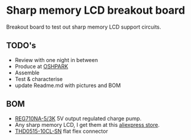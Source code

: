 # Sharp memory LCD breakout board
Breakout board to test out sharp memory LCD support circuits.
## TODO's
* Review with one night in between
* Produce at [OSHPARK](https://oshpark.com/)
* Assemble
* Test & characterise
* update Readme.md with pictures and BOM
## BOM
* [REG710NA-5/3K](https://www.lcsc.com/product-detail/DC-DC-Converters_Texas-Instruments-REG710NA-5-3K_C527422.html) 5V output regulated charge pump.
* Any sharp memory LCD, I get them at this [aliexpress store](https://www.aliexpress.com/store/5497024?spm=a2g0s.9042311.0.0.4f7e4c4d0shfdY).
* [THD0515-10CL-SN](https://www.lcsc.com/product-detail/FFC-FPC-Connectors_THD-THD0515-10CL-SN_C283142.html) flat flex connector




